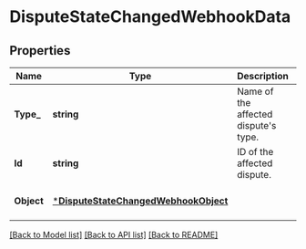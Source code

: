 # DisputeStateChangedWebhookData

## Properties
Name | Type | Description | Notes
------------ | ------------- | ------------- | -------------
**Type_** | **string** | Name of the affected dispute&#x27;s type. | [optional] [default to null]
**Id** | **string** | ID of the affected dispute. | [optional] [default to null]
**Object** | [***DisputeStateChangedWebhookObject**](DisputeStateChangedWebhookObject.md) |  | [optional] [default to null]

[[Back to Model list]](../README.md#documentation-for-models) [[Back to API list]](../README.md#documentation-for-api-endpoints) [[Back to README]](../README.md)

